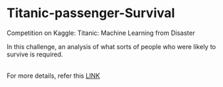 # Titanic-passenger-Survival

Competition on Kaggle: Titanic: Machine Learning from Disaster

In this challenge, an analysis of what sorts of people who were likely to survive is required.

<BR>
For more details, refer this <a href="https://www.kaggle.com/c/titanic">LINK</a>

<BR>
